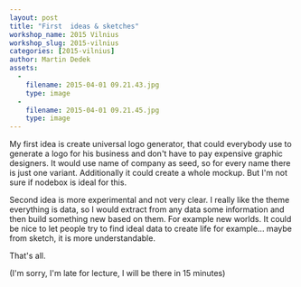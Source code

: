 ```yaml
---
layout: post
title: "First  ideas & sketches"
workshop_name: 2015 Vilnius
workshop_slug: 2015-vilnius
categories: [2015-vilnius]
author: Martin Dedek
assets:
  -
    filename: 2015-04-01 09.21.43.jpg
    type: image
  -
    filename: 2015-04-01 09.21.45.jpg
    type: image
---
```

My first idea is create universal logo generator, that could everybody use to generate a logo for his business and don't have to pay expensive graphic designers. It would use name of company as seed, so for every name there is just one variant. Additionally it could create a whole mockup. But I'm not sure if nodebox is ideal for this.

Second idea is more experimental and not very clear. I really like the theme everything is data, so I would extract from any data some information and then build something new based on them. For example new worlds. It could be nice to let people try to find ideal data to create life for example... maybe from sketch, it is more understandable.

That's all.

(I'm sorry, I'm late for lecture, I will be there in 15 minutes)
